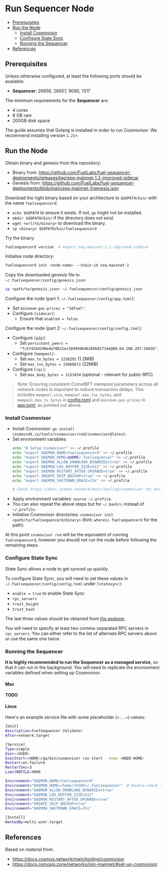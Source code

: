 # Run Sequencer Node

- [Prerequisites](#prerequisites)
- [Run the Node](#run-the-node)
  - [Install Cosmovisor](#install-cosmovisor)
  - [Configure State Sync](#configure-state-sync)
  - [Running the Sequencer](#running-the-sequencer)
- [References](#references)

## Prerequisites

Unless otherwise configured, at least the following ports should be available:

- **Sequencer**: 26656, 26657, 9090, 1317

The minimum requirements for the **Sequencer** are:
 
- 4 cores
- 8 GB ram
- 200GB disk space

The guide assumes that Golang is installed in order to run Cosmovisor. We recommend installing version `1.21+`.

## Run the Node

Obtain binary and genesis from this repository:

- Binary from: https://github.com/FuelLabs/fuel-sequencer-deployments/releases/tag/seq-mainnet-1.2-improved-sidecar
- Genesis from: https://github.com/FuelLabs/fuel-sequencer-deployments/blob/main/seq-mainnet-1/genesis.json

Download the right binary based on your architecture to `$GOPATH/bin/` with the name `fuelsequencerd`:

- `echo $GOPATH` to ensure it exists. If not, `go` might not be installed.
- `mkdir $GOPATH/bin/` if the directory does not exist.
- `wget <url/to/binary>` to download the binary.
- `cp <binary> $GOPATH/bin/fuelsequencerd`

Try the binary:

```sh
fuelsequencerd version  # expect seq-mainnet-1.2-improved-sidecar
```

Initialise node directory:

```sh
fuelsequencerd init <node-name> --chain-id seq-mainnet-1
```

Copy the downloaded genesis file to `~/.fuelsequencer/config/genesis.json`:

```sh
cp <path/to/genesis.json> ~/.fuelsequencer/config/genesis.json
```

Configure the node (part 1: `~/.fuelsequencer/config/app.toml`):

- Set `minimum-gas-prices = "10fuel"`.
- Configure `[sidecar]`:
  - Ensure that `enabled = false`.

Configure the node (part 2: `~/.fuelsequencer/config/config.toml`):

- Configure `[p2p]`:
  - Set `persistent_peers = "fc5fd264190e4a78612ec589994646268b81f14e@80.64.208.207:26656"`.
- Configure `[mempool]`:
  - Set `max_tx_bytes = 1258291` (1.2MiB)
  - Set `max_txs_bytes = 23068672` (22MiB)
- Configure `[rpc]`:
  - Set `max_body_bytes = 1153434` (optional - relevant for public RPC).

> Note: Ensuring consistent CometBFT mempool parameters across all network nodes is important to reduce transaction delays. This includes `mempool.size`, `mempool.max_txs_bytes`, and `mempool.max_tx_bytes` in [config.toml](https://docs.cometbft.com/v0.38/core/configuration) and `minimum-gas-prices` in [app.toml](https://docs.cosmos.network/main/learn/advanced/config), as pointed out above.

### Install Cosmovisor

- Install Cosmovisor: `go install cosmossdk.io/tools/cosmovisor/cmd/cosmovisor@latest`.
- Set environment variables:
    ```sh
    echo "# Setup Cosmovisor" >> ~/.profile
    echo "export DAEMON_NAME=fuelsequencerd" >> ~/.profile
    echo "export DAEMON_HOME=$HOME/.fuelsequencer" >> ~/.profile
    echo "export DAEMON_ALLOW_DOWNLOAD_BINARIES=true" >> ~/.profile
    echo "export DAEMON_LOG_BUFFER_SIZE=512" >> ~/.profile
    echo "export DAEMON_RESTART_AFTER_UPGRADE=true" >> ~/.profile
    echo "export UNSAFE_SKIP_BACKUP=true" >> ~/.profile
    echo "export DAEMON_SHUTDOWN_GRACE=15s" >> ~/.profile
  
    # Check https://docs.cosmos.network/main/tooling/cosmovisor for more configuration options.
    ```
- Apply environment variables: `source ~/.profile`.
- You can also repeat the above steps but for `~/.bashrc` instead of `~/.profile`.
- Initialise Cosmovisor directories: `cosmovisor init <path/to/fuelsequencerd/binary>` (hint: `whereis fuelsequencerd` for the path).

At this point `cosmovisor run` will be the equivalent of running `fuelsequencerd`, however you should not run the node before following the remaining steps.

### Configure State Sync

State Sync allows a node to get synced up quickly.

To configure State Sync, you will need to set these values in `~/.fuelsequencer/config/config.toml` under `[statesync]`:

- `enable = true` to enable State Sync
- `rpc_servers`
- `trust_height`
- `trust_hash`

The last three values should be obtained from [the explorer](https://fuel-seq.simplystaking.xyz/fuel-mainnet/statesync).

You will need to specify at least two comma-separated RPC servers in `rpc_servers`. You can either refer to the list of alternate RPC servers above or use the same one twice.

### Running the Sequencer

**It is highly recommended to run the Sequencer as a managed service**, so that it can run in the background. You will need to replicate the environment variables defined when setting up Cosmovisor.

#### Mac

**TODO**

#### Linux

Here's an example service file with some placeholder (`<...>`) values:

```sh
[Unit]
Description=FuelSequencer Validator
After=network.target

[Service]
Type=simple
User=<USER>
ExecStart=<HOME>/go/bin/cosmovisor run start --home <NODE-HOME>
Restart=on-failure
RestartSec=3
LimitNOFILE=4096

Environment="DAEMON_NAME=fuelsequencerd"
Environment="DAEMON_HOME=/home/<USER>/.fuelsequencer"  # Double-check this!
Environment="DAEMON_ALLOW_DOWNLOAD_BINARIES=true"
Environment="DAEMON_LOG_BUFFER_SIZE=512"
Environment="DAEMON_RESTART_AFTER_UPGRADE=true"
Environment="UNSAFE_SKIP_BACKUP=true"
Environment="DAEMON_SHUTDOWN_GRACE=15s"

[Install]
WantedBy=multi-user.target
```

## References

Based on material from:

- https://docs.cosmos.network/main/tooling/cosmovisor
- https://docs.osmosis.zone/networks/join-mainnet/#set-up-cosmovisor
